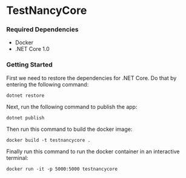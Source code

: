 # TestNancyCore

### Required Dependencies

- Docker
- .NET Core 1.0

### Getting Started

First we need to restore the dependencies for .NET Core. Do that by entering the following command:

    dotnet restore

Next, run the following command to publish the app:

    dotnet publish

Then run this command to build the docker image:

    docker build -t testnancycore .

Finally run this command to run the docker container in an interactive terminal:

    docker run -it -p 5000:5000 testnancycore